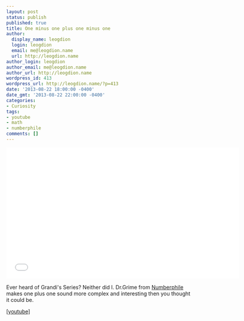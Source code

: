 ```yaml
---
layout: post
status: publish
published: true
title: One minus one plus one minus one
author:
  display_name: leogdion
  login: leogdion
  email: me@leogdion.name
  url: http://leogdion.name
author_login: leogdion
author_email: me@leogdion.name
author_url: http://leogdion.name
wordpress_id: 413
wordpress_url: http://leogdion.name/?p=413
date: '2013-08-22 18:00:00 -0400'
date_gmt: '2013-08-22 22:00:00 -0400'
categories:
- Curiosity
tags:
- youtube
- math
- numberphile
comments: []
---
```

<iframe width="625" height="352" src="//www.youtube.com/embed/PCu_BNNI5x4" frameborder="0" allowfullscreen></iframe>
<p>Ever heard of Grandi's Series? Neither did I. Dr.Grime from <a href="http:&#47;&#47;www.youtube.com&#47;numberphile" target="_blank">Numberphile</a> makes one plus one sound more complex and interesting then you thought it could be.</p>
<p><a href="http:&#47;&#47;www.youtube.com&#47;watch?feature=player_detailpage&amp;v=PCu_BNNI5x4" target="_blank">[youtube]</a></p>
